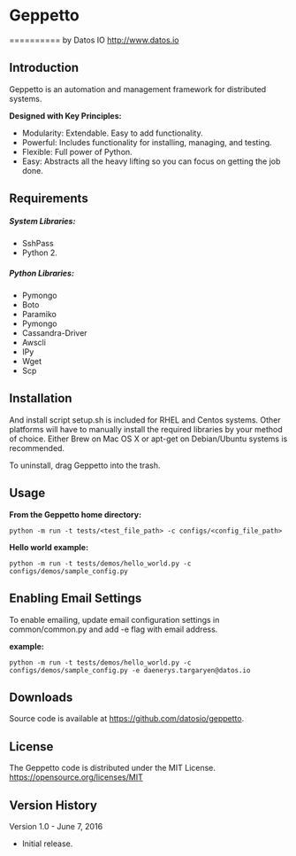 # Geppetto
==========
by Datos IO
<http://www.datos.io>

Introduction
------------
Geppetto is an automation and management framework for distributed systems. 

**Designed with Key Principles:**
* Modularity: Extendable. Easy to add functionality.
* Powerful: Includes functionality for installing, managing, and testing.
* Flexible: Full power of Python.
* Easy: Abstracts all the heavy lifting so you can focus on getting the job done.

Requirements
------------
##### System Libraries:
* SshPass
* Python 2.

##### Python Libraries: 
* Pymongo
* Boto
* Paramiko
* Pymongo
* Cassandra-Driver
* Awscli
* IPy
* Wget
* Scp

Installation
------------

And install script setup.sh is included for RHEL and Centos systems. Other platforms 
will have to manually install the required libraries by your method of choice. 
Either Brew on Mac OS X or apt-get on Debian/Ubuntu systems is recommended. 

To uninstall, drag Geppetto into the trash.

Usage
-----
**From the Geppetto home directory:**
```
python -m run -t tests/<test_file_path> -c configs/<config_file_path>
```

**Hello world example:**
```
python -m run -t tests/demos/hello_world.py -c configs/demos/sample_config.py
```

Enabling Email Settings
-----------------------
To enable emailing, update email configuration settings in common/common.py 
and add -e flag with email address.

**example:**
```
python -m run -t tests/demos/hello_world.py -c configs/demos/sample_config.py -e daenerys.targaryen@datos.io
```

Downloads
---------

Source code is available at <https://github.com/datosio/geppetto>.

License
-------

The Geppetto code is distributed under the MIT License. <https://opensource.org/licenses/MIT>


Version History
---------------

Version 1.0 - June 7, 2016

* Initial release.